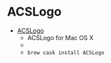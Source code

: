 # ACSLogo
- [ACSLogo](https://www.alancsmith.co.uk/logo/)
  -  ACSLogo for Mac OS X
  - 
  - `brew cask install ACSLogo`
